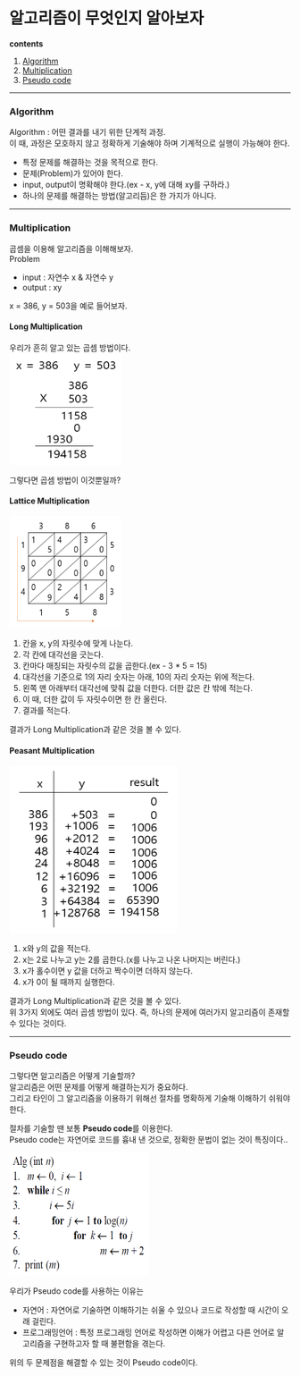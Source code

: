 알고리즘이 무엇인지 알아보자
======
**contents**
1. [Algorithm](#Algorithm)
2. [Multiplication](#Multiplication)
3. [Pseudo code](#Pseudo-code)
***
### Algorithm  
Algorithm : 어떤 결과를 내기 위한 단계적 과정.   
이 때, 과정은 모호하지 않고 정확하게 기술해야 하며 기계적으로 실행이 가능해야 한다.  

- 특정 문제를 해결하는 것을 목적으로 한다.
- 문제(Problem)가 있어야 한다.
- input, output이 명확해야 한다.(ex - x, y에 대해 xy를 구하라.)  
- 하나의 문제를 해결하는 방법(알고리듬)은 한 가지가 아니다.

***
### Multiplication
곱셈을 이용해 알고리즘을 이해해보자.   
Problem
- input : 자연수 x & 자연수 y  
- output : xy

x = 386, y = 503을 예로 들어보자.

#### Long Multiplication
우리가 흔히 알고 있는 곱셈 방법이다.  
<img src="/assets/images/Algorithm_LongMultiplication.PNG" width=200 height=200>  

그렇다면 곱셈 방법이 이것뿐일까?

#### Lattice Multiplication  
<img src="/assets/images/Algorithm_LatticeMultiplication.PNG" width=200 height=200>   

1. 칸을 x, y의 자릿수에 맞게 나눈다.
2. 각 칸에 대각선을 긋는다.  
3. 칸마다 매칭되는 자릿수의 값을 곱한다.(ex - 3 * 5 = 15)
4. 대각선을 기준으로 1의 자리 숫자는 아래, 10의 자리 숫자는 위에 적는다.
5. 왼쪽 맨 아래부터 대각선에 맞춰 값을 더한다. 더한 값은 칸 밖에 적는다.
6. 이 때, 더한 값이 두 자릿수이면 한 칸 올린다.
7. 결과를 적는다.

결과가 Long Multiplication과 같은 것을 볼 수 있다.  

#### Peasant Multiplication  
<img src="/assets/images/Algorithm_PeasantMultiplication.PNG" width=300 height=300>  

1. x와 y의 값을 적는다.
2. x는 2로 나누고 y는 2를 곱한다.(x를 나누고 나온 나머지는 버린다.)
3. x가 홀수이면 y 값을 더하고 짝수이면 더하지 않는다.
4. x가 0이 될 때까지 실행한다.

결과가 Long Multiplication과 같은 것을 볼 수 있다.  
위 3가지 외에도 여러 곱셈 방법이 있다. 즉, 하나의 문제에 여러가지 알고리즘이 존재할 수 있다는 것이다.  

***
### Pseudo code  
그렇다면 알고리즘은 어떻게 기술할까?  
알고리즘은 어떤 문제를 어떻게 해결하는지가 중요하다.  
그리고 타인이 그 알고리즘을 이용하기 위해선 절차를 명확하게 기술해 이해하기 쉬워야 한다.  

절차를 기술할 땐 보통 **Pseudo code**를 이용한다.  
Pseudo code는 자연어로 코드를 흉내 낸 것으로, 정확한 문법이 없는 것이 특징이다..  

<img src="/assets/images/Algorithm_Pseudocode.PNG" width=250 height=220>  

우리가 Pseudo code를 사용하는 이유는  
- 자연어 : 자연어로 기술하면 이해하기는 쉬울 수 있으나 코드로 작성할 때 시간이 오래 걸린다.  
- 프로그래밍언어 : 특정 프로그래밍 언어로 작성하면 이해가 어렵고 다른 언어로 알고리즘을 구현하고자 할 때 불편함을 겪는다.

위의 두 문제점을 해결할 수 있는 것이 Pseudo code이다.


